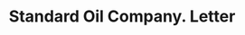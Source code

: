 ---
doi: 10.7916/D8W67Z0D
date_other: '1916'
date_other_textual: '1916'
form: correspondence
genre:
- Letters (correspondence)
name:
- Standard Oil Company
object_in_context_url: https://biggert.cul.columbia.edu/items/view/ave_biggert_01810
subject_hierarchical_geographic:
- Sugar Creek, Missouri, United States
- Wood River, Illinois, United States
- Whiting, Indiana, United States
subject_name:
- Standard Oil Company
title: Standard Oil Company. Letter
sort_title: Standard Oil Company. Letter
call_number: ave_biggert_01810
coordinates:
- 39.11805555555556,-94.43555555555555
- 38.863055555555555,-90.0886111111111
- 41.67611111111111,-87.49055555555556
pid: ave_biggert_01810
identifiers: ave_biggert_01810
thumbnail: https://derivativo-3.library.columbia.edu/iiif/2/ldpd:490835/full/!256,256/0/native.jpg
permalink: "/biggert/ave_biggert_01810/"
layout: iiif-image-page
---
